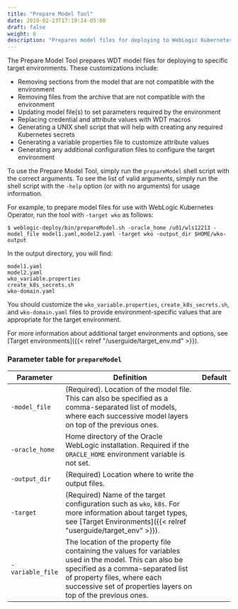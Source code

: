 ```yaml
---
title: "Prepare Model Tool"
date: 2019-02-23T17:19:24-05:00
draft: false
weight: 8
description: "Prepares model files for deploying to WebLogic Kubernetes Operator environment."
---
```



The Prepare Model Tool prepares WDT model files for deploying to specific target environments. These customizations include:
- Removing sections from the model that are not compatible with the environment
- Removing files from the archive that are not compatible with the environment
- Updating model file(s) to set parameters required by the environment
- Replacing credential and attribute values with WDT macros
- Generating a UNIX shell script that will help with creating any required Kubernetes secrets
- Generating a variable properties file to customize attribute values
- Generating any additional configuration files to configure the target environment


To use the Prepare Model Tool, simply run the `prepareModel` shell script with the correct arguments.  To see the list
of valid arguments, simply run the shell script with the `-help` option (or with no arguments) for usage information.

For example, to prepare model files for use with WebLogic Kubernetes Operator, run the tool with `-target wko` as follows:

    $ weblogic-deploy/bin/prepareModel.sh -oracle_home /u01/wls12213 -model_file model1.yaml,model2.yaml -target wko -output_dir $HOME/wko-output

In the output directory, you will find:

```
model1.yaml
model2.yaml
wko_variable.properties
create_k8s_secrets.sh
wko-domain.yaml
```

You should customize the `wko_variable.properties`, `create_k8s_secrets.sh`, and `wko-domain.yaml` files to provide
environment-specific values that are appropriate for the target environment.

For more information about additional target environments and options, see [Target environments]({{< relref "/userguide/target_env.md" >}}).

### Parameter table for `prepareModel`
| Parameter        | Definition                                                                                                                                                                                                                                   | Default |
|------------------|----------------------------------------------------------------------------------------------------------------------------------------------------------------------------------------------------------------------------------------------|---------|
| `-model_file`    | (Required). Location of the model file. This can also be specified as a comma-separated list of models, where each successive model layers on top of the previous ones.                                                                      |         |
| `-oracle_home`   | Home directory of the Oracle WebLogic installation. Required if the `ORACLE_HOME` environment variable is not set.                                                                                                                           |         |
| `-output_dir`    | (Required) Location where to write the output files.                                                                                                                                                                                         |         |
| `-target`        | (Required) Name of the target configuration such as `wko`, `k8s`. For more information about target types, see [Target Environments]({{< relref "userguide/target_env" >}}).                                                           |         |
| `-variable_file` | The location of the property file containing the values for variables used in the model. This can also be specified as a comma-separated list of property files, where each successive set of properties layers on top of the previous ones. |         |
